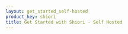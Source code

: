 ```yaml
---
layout: get_started_self-hosted
product_key: shiori
title: Get Started with Shiori - Self Hosted
---
```

